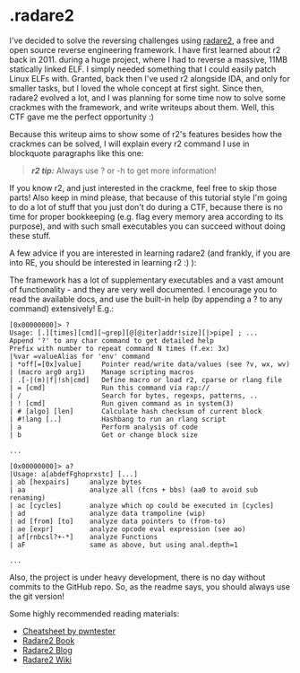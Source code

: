 # .radare2

I've decided to solve the reversing challenges using [radare2](http://www.radare.org/r/), a free and open source reverse engineering framework. I have first learned about r2 back in 2011. during a huge project, where I had to reverse a massive, 11MB statically linked ELF. I simply needed something that I could easily patch Linux ELFs with. Granted, back then I've used r2 alongside IDA, and only for smaller tasks, but I loved the whole concept at first sight. Since then, radare2 evolved a lot, and I was planning for some time now to solve some crackmes with the framework, and write writeups about them. Well, this CTF gave me the perfect opportunity :\)

Because this writeup aims to show some of r2's features besides how the crackmes can be solved, I will explain every r2 command I use in blockquote paragraphs like this one:

> _**r2 tip:**_ Always use ? or -h to get more information!

If you know r2, and just interested in the crackme, feel free to skip those parts! Also keep in mind please, that because of this tutorial style I'm going to do a lot of stuff that you just don't do during a CTF, because there is no time for proper bookkeeping \(e.g. flag every memory area according to its purpose\), and with such small executables you can succeed without doing these stuff.

A few advice if you are interested in learning radare2 \(and frankly, if you are into RE, you should be interested in learning r2 :\) \):

The framework has a lot of supplementary executables and a vast amount of functionality - and they are very well documented. I encourage you to read the available docs, and use the built-in help \(by appending a ? to any command\) extensively! E.g.:

```text
[0x00000000]> ?
Usage: [.][times][cmd][~grep][@[@iter]addr!size][|>pipe] ; ...
Append '?' to any char command to get detailed help
Prefix with number to repeat command N times (f.ex: 3x)
|%var =valueAlias for 'env' command
| *off[=[0x]value]     Pointer read/write data/values (see ?v, wx, wv)
| (macro arg0 arg1)    Manage scripting macros
| .[-|(m)|f|!sh|cmd]   Define macro or load r2, cparse or rlang file
| = [cmd]              Run this command via rap://
| /                    Search for bytes, regexps, patterns, ..
| ! [cmd]              Run given command as in system(3)
| # [algo] [len]       Calculate hash checksum of current block
| #!lang [..]          Hashbang to run an rlang script
| a                    Perform analysis of code
| b                    Get or change block size

...

[0x00000000]> a?
|Usage: a[abdefFghoprxstc] [...]
| ab [hexpairs]     analyze bytes
| aa                analyze all (fcns + bbs) (aa0 to avoid sub renaming)
| ac [cycles]       analyze which op could be executed in [cycles]
| ad                analyze data trampoline (wip)
| ad [from] [to]    analyze data pointers to (from-to)
| ae [expr]         analyze opcode eval expression (see ao)
| af[rnbcsl?+-*]    analyze Functions
| aF                same as above, but using anal.depth=1

...
```

Also, the project is under heavy development, there is no day without commits to the GitHub repo. So, as the readme says, you should always use the git version!

Some highly recommended reading materials:

* [Cheatsheet by pwntester](https://github.com/pwntester/cheatsheets/blob/master/radare2.md)
* [Radare2 Book](https://www.gitbook.com/book/radare/radare2book/details)
* [Radare2 Blog](http://radare.today)
* [Radare2 Wiki](https://github.com/radare/radare2/wiki)


